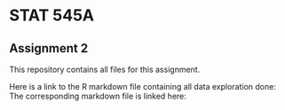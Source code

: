 # STAT 545A

## Assignment 2

This repository contains all files for this assignment.

Here is a link to the R markdown file containing all data exploration done: [](https://github.com/STAT545-UBC-students/hw02-curtis77/blob/master/Gapminder-Exploration.Rmd)
The corresponding markdown file is linked here: [](https://github.com/STAT545-UBC-students/hw02-curtis77/blob/master/Gapminder-Exploration.md)